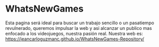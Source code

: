 # WhatsNewGames
Esta pagina será ideal para buscar un trabajo sencillo o un pasatiempo revulnerado, queremos impulsar la web y asi alcanzar un publico mas enfocado a los videojuegos, nuestra pasión real.
Nuestra web es: https://jeancarloguzmanc.github.io/WhatsNewGames-Repository/
 
 
